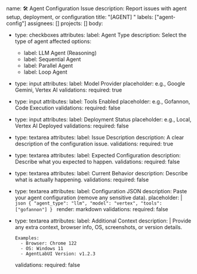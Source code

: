 name: 🛠️ Agent Configuration Issue
description: Report issues with agent setup, deployment, or configuration
title: "[AGENT] <short description>"
labels: ["agent-config"]
assignees: []
projects: []
body:
- type: checkboxes
  attributes:
    label: Agent Type
    description: Select the type of agent affected
    options:
    - label: LLM Agent (Reasoning)
    - label: Sequential Agent
    - label: Parallel Agent
    - label: Loop Agent

- type: input
  attributes:
    label: Model Provider
    placeholder: e.g., Google Gemini, Vertex AI
  validations:
    required: true

- type: input
  attributes:
    label: Tools Enabled
    placeholder: e.g., Gofannon, Code Execution
  validations:
    required: false

- type: input
  attributes:
    label: Deployment Status
    placeholder: e.g., Local, Vertex AI Deployed
  validations:
    required: false

- type: textarea
  attributes:
    label: Issue Description
    description: A clear description of the configuration issue.
  validations:
    required: true

- type: textarea
  attributes:
    label: Expected Configuration
    description: Describe what you expected to happen.
  validations:
    required: false

- type: textarea
  attributes:
    label: Current Behavior
    description: Describe what is actually happening.
  validations:
    required: false

- type: textarea
  attributes:
    label: Configuration JSON
    description: Paste your agent configuration (remove any sensitive data).
    placeholder: |
      ```json
      {
        "agent_type": "llm",
        "model": "vertex",
        "tools": ["gofannon"]
      }
      ```
    render: markdown
  validations:
    required: false

- type: textarea
  attributes:
    label: Additional Context
    description: |
      Provide any extra context, browser info, OS, screenshots, or version details.
      
      Examples:
        - Browser: Chrome 122
        - OS: Windows 11
        - AgentLabUI Version: v1.2.3
  validations:
    required: false
